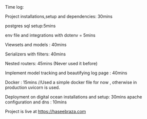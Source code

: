 Time log:

Project installations,setup and dependencies: 30mins

postgres sql setup:5mins

env file and integrations with dotenv = 5mins

Viewsets and models : 40mins

Serializers with filters: 40mins

Nested routers: 45mins (Never used it before)

Implement model tracking and beautifying log page : 40mins

Docker : 15mins 
//Used a simple docker file for now , otherwise in production uvicorn is used.

Deployment on digital ocean
installations and setup: 30mins
apache configuration and dns : 10mins

Project is live at https://haseebraza.com